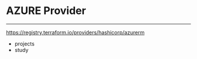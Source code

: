 # AZURE Provider
---

https://registry.terraform.io/providers/hashicorp/azurerm

- projects
- study

